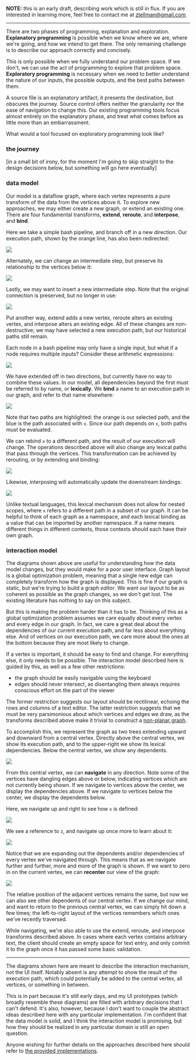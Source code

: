 **NOTE:** this is an early draft, describing work which is still in flux.  If you are interested in learning more, feel free to contact me at ztellman@gmail.com.  

---

There are two phases of programming, explanation and exploration.  **Explanatory programming** is possible when we know where we are, where we're going, and how we intend to get there.  The only remaining challenge is to describe our approach correctly and concisely.  

This is only possible when we fully understand our problem space.  If we don't, we can use the act of programming to explore that problem space.  **Exploratory programming** is necessary when we need to better understand the nature of our inputs, the possible outputs, and the best paths between them.

A source file is an explanatory artifact; it presents the destination, but obscures the journey.  Source control offers neither the granularity nor the ease of navigation to change this.  Our existing programming tools focus almost entirely on the explanatory phase, and treat what comes before as little more than an embarrassment.  

What would a tool focused on exploratory programming look like?

### the journey

[in a small bit of irony, for the moment I'm going to skip straight to the design decisions below, but something will go here eventually]

### data model

Our model is a dataflow graph, where each vertex represents a pure transform of the data from the vertices above it.  To explore new approaches, we may either create a new graph, or extend an existing one.  There are four fundamental transforms, **extend**, **reroute**, and **interpose**, and **bind**.

Here we take a simple bash pipeline, and branch off in a new direction.  Our execution path, shown by the orange line, has also been redirected:

![](doc/extend.png)

Alternately, we can change an intermediate step, but preserve its relationship to the vertices below it: 

![](doc/reroute.png)

Lastly, we may want to insert a new intermediate step.  Note that the original connection is preserved, but no longer in use:

![](doc/interpose.png)

Put another way, extend adds a new vertex, reroute alters an existing vertex, and interpose alters an existing edge.  All of these changes are non-destructive; we may have selected a new execution path, but our historical paths still remain.

Each node in a bash pipeline may only have a single input, but what if a node requires multiple inputs?  Consider these arithmetic expressions:

![](doc/arithmetic1.png)

We have extended off in two directions, but currently have no way to combine these values.  In our model, all dependencies beyond the first must be referred to by name, or **lexically**.  We **bind** a name to an execution path in our graph, and refer to that name elsewhere:

![](doc/arithmetic2.png)

Note that two paths are highlighted: the orange is our selected path, and the blue is the path associated with `x`.  Since our path depends on `x`, both paths must be evaluated.

We can rebind `x` to a different path, and the result of our execution will change.  The operations described above will also change any lexical paths that pass through the vertices.  This transformation can be achieved by rerouting, or by extending and binding:

![](doc/arithmetic3.png)

Likewise, interposing will automatically update the downstream bindings:

![](doc/arithmetic4.png)

Unlike textual languages, this lexical mechanism does not allow for nested scopes, where `x` refers to a different path in a subset of our graph.  It can be helpful to think of each graph as a namespace, and each lexical binding as a value that can be imported by another namespace.  If a name means different things in different contexts, those contexts should each have their own graph.

### interaction model

The diagrams shown above are useful for understanding how the data model changes, but they would make for a poor user interface.  Graph layout is a global optimization problem, meaning that a single new edge can completely transform how the graph is displayed.  This is fine if our graph is static, but we're trying to build a graph *editor*.  We want our layout to be as coherent as possible as the graph changes, so we don't get lost.  The existing literature has nothing to say on this subject.

But this is making the problem harder than it has to be.  Thinking of this as a global optimization problem assumes we care equally about every vertex and every edge in our graph.  In fact, we care a great deal about the dependencies of our current execution path, and far less about everything else.  And of vertices on our execution path, we care more about the ones at the bottom because they are most likely to change.

If a vertex is important, it should be easy to find and change.  For everything else, it only needs to be possible.  The interaction model described here is guided by this, as well as a few other restrictions:

* the graph should be easily navigable using the keyboard
* edges should never intersect, as disentangling them always requires conscious effort on the part of the viewer

The former restriction suggests our layout should be rectilinear, echoing the rows and columns of a text editor.  The latter restriction suggests that we must be very parsimonious about which vertices and edges we draw, as the transforms described above make it trivial to construct a [non-planar graph](https://en.wikipedia.org/wiki/Planar_graph).  

To accomplish this, we represent the graph as two trees extending upward and downward from a central vertex.  Directly above the central vertex, we show its execution path, and to the upper-right we show its lexical dependencies.  Below the central vertex, we show any dependents.  

![](doc/layout1.png)

From this central vertex, we can **navigate** in any direction.  Note some of the vertices have dangling edges above or below, indicating vertices which are not currently being shown.  If we navigate to vertices above the center, we display the dependencies above.  If we navigate to vertices below the center, we display the dependents below.

Here, we navigate up and right to see how `x` is defined:

![](doc/layout2.png)

We see a reference to `z`, and navigate up once more to learn about it:

![](doc/layout3.png)

Notice that we are expanding out the dependents and/or dependencies of every vertex we've navigated through.  This means that as we navigate further and further, more and more of the graph is shown.  If we want to zero in on the current vertex, we can **recenter** our view of the graph:

![](doc/layout4.png)

The relative position of the adjacent vertices remains the same, but now we can also see other dependents of our central vertex.  If we change our mind, and want to return to the previous central vertex, we can simply hit down a few times; the left-to-right layout of the vertices remembers which ones we've recently traversed.

While navigating, we're also able to use the extend, reroute, and interpose transforms described above.  In cases where each vertex contains arbitrary text, the client should create an empty space for text entry, and only commit it to the graph once it has passed some basic validation.

---

The diagrams shown here are meant to describe the interaction mechanism, not the UI itself.  Notably absent is any attempt to show the result of the execution path, which could potentially be added to the central vertex, all vertices, or something in between.  

This is in part because it's still early days, and my UI prototypes (which broadly resemble these diagrams) are filled with arbitrary decisions that I can't defend.  It's also, however, because I don't want to couple the abstract ideas described here with any particular implementation.  I'm confident that the data model is solid, and I think the interaction model is promising, but how they should be realized in any particular domain is still an open question.

Anyone wishing for further details on the approaches described here should refer to [the provided implementations](https://github.com/lacuna/model/tree/master/src/io/lacuna/model).
















